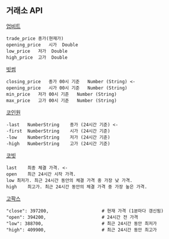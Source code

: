
## 거래소 API

[업비트](https://docs.upbit.com/reference/ticker%ED%98%84%EC%9E%AC%EA%B0%80-%EC%A0%95%EB%B3%B4)
```shell
trade_price	종가(현재가)
opening_price	시가	Double
low_price	저가	Double
high_price	고가	Double
```

[빗썸](https://apidocs.bithumb.com/reference/%ED%98%84%EC%9E%AC%EA%B0%80-%EC%A0%95%EB%B3%B4-%EC%A1%B0%ED%9A%8C)
```shell
closing_price	종가 00시 기준	Number (String) <-
opening_price	시가 00시 기준	Number (String)
min_price	저가 00시 기준	Number (String)
max_price	고가 00시 기준	Number (String)
```

[코인원](https://docs.coinone.co.kr/reference/ticker)
```shell
-last	NumberString	종가 (24시간 기준) <-
-first	NumberString	시가 (24시간 기준)
-low	NumberString	저가 (24시간 기준)
-high	NumberString	고가 (24시간 기준)
```

[코빗](https://apidocs.korbit.co.kr/ko/#b5b542c8be)
```shell
last	최종 체결 가격. <-
open	최근 24시간 시작 가격.
low	최저가. 최근 24시간 동안의 체결 가격 중 가장 낮 가격.
high	최고가. 최근 24시간 동안의 체결 가격 중 가장 높은 가격.
```

[고팍스](https://gopax.github.io/API/index.html#24-2)
```shell
"close": 397200,                    # 현재 가격 (1분마다 갱신됨)
"open": 394200,                     # 24시간 전 가격
"low": 388700,                      # 최근 24시간 동안 최저가
"high": 409900,                     # 최근 24시간 동안 최고가
```
